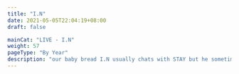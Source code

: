 ```yaml
---
title: "I.N"
date: 2021-05-05T22:04:19+08:00
draft: false

mainCat: "LIVE - I.N"
weight: 57
pageType: "By Year"
description: "our baby bread I.N usually chats with STAY but he sometimes do activities on his live. He draw SKZ members, design their photocard, unbox merch (yeah he's the STAY president!) he also do karaoke lives."
---
```

